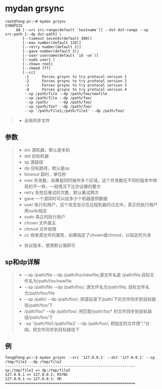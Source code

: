 # mydan grsync
```
root@feng-pc:~# mydan grsync
SYNOPSIS
     $0 [--src src-range(default `hostname`)] --dst dst-range --sp src-path [--dp dst-path] \
        [--timeout seconds(default 300)]
        [--max number(default 128)]
        [--retry number(default 2)]
        [--gave number(default 3)]
        [--user username(default `id -un`)]
        [--sudo user1 ]
        [--chown root]
        [--chmod 777]
        [--cc]
         -1      Forces grsync to try protocol version 1
         -2      Forces grsync to try protocol version 2
         -3      Forces grsync to try protocol version 3
         -4      Forces grsync to try protocol version 4
         --sp /path/file --dp /path/foo/newfile
         --sp /path/file --dp /path/foo/
         --sp /path/     --dp /path/foo/
         --sp /path/foo* --dp /path/foo/
         --sp '/path/file1;/path/file2' --dp /path/foo/
```

> * 全局同步文件

## 参数
> * src 源机器，默认是本机
> * dst 目标机器
> * sp 源路径
> * dp 目标路径，默认是sp
> * timeout 超时，单位秒
> * max 并发数，如果是同时操作多个区域，这个并发数在不同的版本中体现的不一样，一般情况下比你设置的要大
> * retry 失败后重试的次数，默认重试两次
> * gave 一个源同时可以给多少个机器提供数据
> * user 执行的用户，这个信息显示在远程机器的日志中，真正的执行用户用sudo指定
> * sudo 真正的执行用户
> * chown 文件属主
> * chmod 文件权限
> * cc 继承源文件的属性，如果指定了chown或chmod，以指定的为准

> * 协议版本，使用默认值即可

## sp和dp详解

> * --sp /path/file --dp /path/foo/newfile;源文件名是 /path/file,目标文件名为/path/foo/newfile
> * --sp /path/file --dp /path/foo/; 源文件名为/path/file; 目标文件名为/path/foo/file
> * --sp /path/     --dp /path/foo/; 把源目录下/path/下的文件同步到目标路径/path/foo/下
> * /path/foo* --dp /path/foo/; 把匹配/path/foo* 的文件同步到目标路径/path/foo/下
> * -sp '/path/file1;/path/file2' --dp /path/foo/; 把指定的文件用“;”分隔，把文件同步到目标路径下

## 例
```
feng@feng-pc:~$ mydan grsync --src '127.0.0.1' --dst '127.0.0.1' --sp /tmp/file1 --dp /tmp/file2
------------------------------------------------------------
sp:/tmp/file1 => dp:/tmp/file2
127.0.0.1 => 127.0.0.1: RSYNC
127.0.0.1 <= 127.0.0.1: OK
============================================================
```
